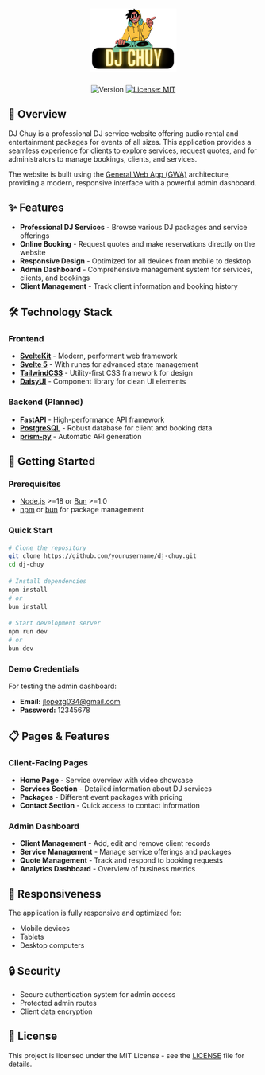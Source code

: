 <h1 align="center">
  <img src="./hub/static/djchuy.png" alt="DJ Chuy Logo" height="128" description="DJ Chuy logo">
</h1>

<div align="center">

![Version](https://img.shields.io/badge/version-1.0.0-blue.svg)
[![License: MIT](https://img.shields.io/badge/License-MIT-yellow.svg)](https://choosealicense.com/licenses/mit/)

</div>

## 🎵 Overview

DJ Chuy is a professional DJ service website offering audio rental and entertainment packages for events of all sizes. This application provides a seamless experience for clients to explore services, request quotes, and for administrators to manage bookings, clients, and services.

The website is built using the [General Web App (GWA)](https://github.com/Yrrrrrf/gwa) architecture, providing a modern, responsive interface with a powerful admin dashboard.

## ✨ Features

- **Professional DJ Services** - Browse various DJ packages and service offerings
- **Online Booking** - Request quotes and make reservations directly on the website
- **Responsive Design** - Optimized for all devices from mobile to desktop
- **Admin Dashboard** - Comprehensive management system for services, clients, and bookings
- **Client Management** - Track client information and booking history

## 🛠️ Technology Stack

### Frontend

- **[SvelteKit](https://kit.svelte.dev/)** - Modern, performant web framework
- **[Svelte 5](https://svelte.dev/)** - With runes for advanced state management
- **[TailwindCSS](https://tailwindcss.com/)** - Utility-first CSS framework for design
- **[DaisyUI](https://daisyui.com/)** - Component library for clean UI elements

### Backend (Planned)

- **[FastAPI](https://fastapi.tiangolo.com/)** - High-performance API framework
- **[PostgreSQL](https://www.postgresql.org/)** - Robust database for client and booking data
- **[prism-py](https://github.com/Yrrrrrf/prism-py)** - Automatic API generation

## 🚦 Getting Started

### Prerequisites

- [Node.js](https://nodejs.org/) >=18 or [Bun](https://bun.sh/) >=1.0
- [npm](https://www.npmjs.com/) or [bun](https://bun.sh/) for package management

### Quick Start

```bash
# Clone the repository
git clone https://github.com/yourusername/dj-chuy.git
cd dj-chuy

# Install dependencies
npm install
# or
bun install

# Start development server
npm run dev
# or
bun dev
```

### Demo Credentials

For testing the admin dashboard:

- **Email:** jlopezg034@gmail.com
- **Password:** 12345678

## 📋 Pages & Features

### Client-Facing Pages

- **Home Page** - Service overview with video showcase
- **Services Section** - Detailed information about DJ services
- **Packages** - Different event packages with pricing
- **Contact Section** - Quick access to contact information

### Admin Dashboard

- **Client Management** - Add, edit and remove client records
- **Service Management** - Manage service offerings and packages
- **Quote Management** - Track and respond to booking requests
- **Analytics Dashboard** - Overview of business metrics

## 📱 Responsiveness

The application is fully responsive and optimized for:
- Mobile devices
- Tablets
- Desktop computers

## 🔒 Security

- Secure authentication system for admin access
- Protected admin routes
- Client data encryption

## 📄 License

This project is licensed under the MIT License - see the [LICENSE](LICENSE) file for details.